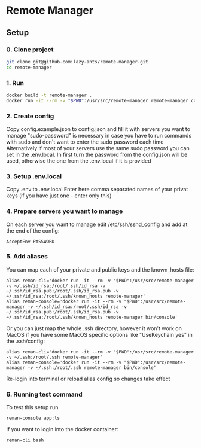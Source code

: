# Remote Manager

## Setup

### 0. Clone project

```bash
git clone git@github.com:lazy-ants/remote-manager.git
cd remote-manager
```

### 1. Run
```bash
docker build -t remote-manager .
docker run -it --rm -v "$PWD":/usr/src/remote-manager remote-manager composer install
```

### 2. Create config

Copy config.example.json to config.json and fill it with servers you want to manage
"sudo-password" is necessary in case you have to run commands with sudo and don't want to enter the sudo password each time
Alternatively if most of your servers use the same sudo password you can set in the .env.local.
In first turn the password from the config.json will be used, otherwise the one from the .env.local if it is provided 

### 3. Setup .env.local
Copy .env to .env.local
Enter here comma separated names of your privat keys (if you have just one - enter only this)

### 4. Prepare servers you want to manage
On each server you want to manage edit /etc/ssh/sshd_config and add at the end of the config:
```
AcceptEnv PASSWORD
```

### 5. Add aliases
You can map each of your private and public keys and the known_hosts file:
```
alias reman-cli='docker run -it --rm -v "$PWD":/usr/src/remote-manager -v ~/.ssh/id_rsa:/root/.ssh/id_rsa -v ~/.ssh/id_rsa.pub:/root/.ssh/id_rsa.pub -v ~/.ssh/id_rsa:/root/.ssh/known_hosts remote-manager'
alias reman-console='docker run -it --rm -v "$PWD":/usr/src/remote-manager -v ~/.ssh/id_rsa:/root/.ssh/id_rsa -v ~/.ssh/id_rsa.pub:/root/.ssh/id_rsa.pub -v ~/.ssh/id_rsa:/root/.ssh/known_hosts remote-manager bin/console'
```

Or you can just map the whole .ssh directory, however it won't work on MacOS if you have some MacOS specific options like "UseKeychain yes" in the .ssh/config: 
```
alias reman-cli='docker run -it --rm -v "$PWD":/usr/src/remote-manager -v ~/.ssh:/root/.ssh remote-manager'
alias reman-console='docker run -it --rm -v "$PWD":/usr/src/remote-manager -v ~/.ssh:/root/.ssh remote-manager bin/console'
```

Re-login into terminal or reload alias config so changes take effect

### 6. Running test command

To test this setup run
```
reman-console app:ls
```

If you want to login into the docker container:
```
reman-cli bash
```
